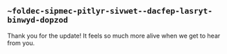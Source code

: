 ## `~foldec-sipmec-pitlyr-sivwet--dacfep-lasryt-binwyd-dopzod`
Thank you for the update! It feels so much more alive when we get to hear from you.
